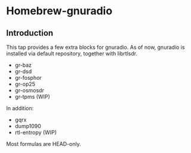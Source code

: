 # Homebrew-gnuradio

## Introduction
This tap provides a few extra blocks for gnuradio. As of now, gnuradio is installed
via default repository, together with librtlsdr.

* gr-baz
* gr-dsd
* gr-fosphor
* gr-op25
* gr-osmosdr
* gr-tpms (WIP)

In addition:

* gqrx
* dump1090
* rtl-entropy (WIP)

Most formulas are HEAD-only.
